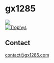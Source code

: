 # gx1285
![](https://github-readme-stats.vercel.app/api?username=gx1285&show_icons=true&count_private=true&theme=algolia)<br>
[![Trophys](https://github-profile-trophy.vercel.app/?username=gx1285&theme=flat&column=3)](https://github.com/ryo-ma/github-profile-trophy)
## Contact
contact@gx1285.com
